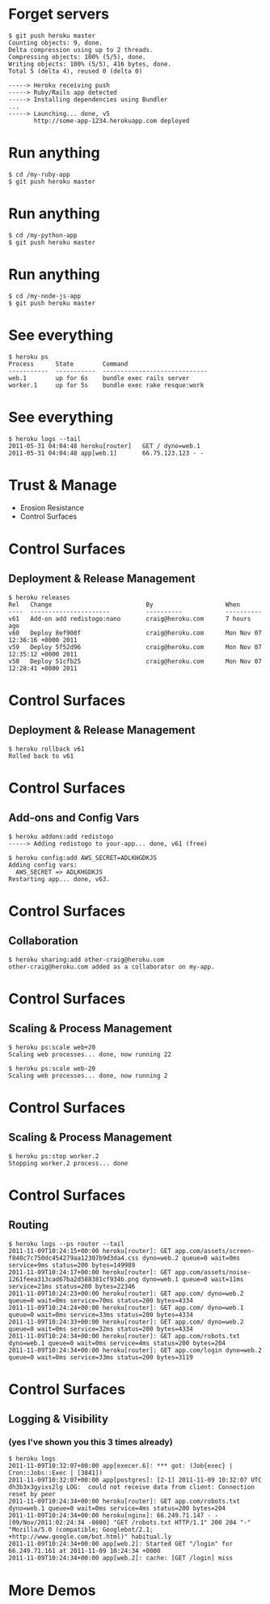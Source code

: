 <!SLIDE forget-servers commandline incremental>

# Forget servers

    $ git push heroku master
    Counting objects: 9, done.
    Delta compression using up to 2 threads.
    Compressing objects: 100% (5/5), done.
    Writing objects: 100% (5/5), 416 bytes, done.
    Total 5 (delta 4), reused 0 (delta 0)

    -----> Heroku receiving push
    -----> Ruby/Rails app detected
    -----> Installing dependencies using Bundler
    ...
    -----> Launching... done, v5
           http://some-app-1234.herokuapp.com deployed



<!SLIDE commandline incremental run-anything>

# Run anything

    $ cd /my-ruby-app
    $ git push heroku master

<!SLIDE commandline transition=fade run-anything>

# Run anything

    $ cd /my-python-app
    $ git push heroku master

<!SLIDE commandline transition=fade run-anything>

# Run anything

    $ cd /my-node-js-app
    $ git push heroku master

<!SLIDE commandline incremental see-everything>

# See everything

    $ heroku ps
    Process      State        Command
    -----------  -----------  -----------------------------
    web.1        up for 6s    bundle exec rails server
    worker.1     up for 5s    bundle exec rake resque:work

<!SLIDE commandline incremental see-everything>

# See everything

    $ heroku logs --tail
    2011-05-31 04:04:48 heroku[router]   GET / dyno=web.1
    2011-05-31 04:04:48 app[web.1]       66.75.123.123 - -

<!SLIDE bullets incremental whats-in-store>

# Trust & Manage

* Erosion Resistance
* Control Surfaces

<!SLIDE control-surface commandline incremental release>

# Control Surfaces

## Deployment & Release Management

    $ heroku releases
    Rel   Change                          By                    When
    ----  ----------------------          ----------            ----------
    v61   Add-on add redistogo:nano       craig@heroku.com      7 hours ago
    v60   Deploy 8ef908f                  craig@heroku.com      Mon Nov 07 12:36:16 +0000 2011
    v59   Deploy 5f52d96                  craig@heroku.com      Mon Nov 07 12:35:12 +0000 2011
    v58   Deploy 51cfb25                  craig@heroku.com      Mon Nov 07 12:28:41 +0000 2011

<!SLIDE control-surface commandline incremental>

# Control Surfaces

## Deployment & Release Management

    $ heroku rollback v61
    Rolled back to v61

<!SLIDE control-surface commandline incremental>

# Control Surfaces

## Add-ons and Config Vars

    $ heroku addons:add redistogo
    -----> Adding redistogo to your-app... done, v61 (free)

    $ heroku config:add AWS_SECRET=ADLKHGDKJS
    Adding config vars:
      AWS_SECRET => ADLKHGDKJS
    Restarting app... done, v63.


<!SLIDE control-surface commandline incremental>

# Control Surfaces

## Collaboration

    $ heroku sharing:add other-craig@heroku.com
    other-craig@heroku.com added as a collaborator on my-app.

<!SLIDE control-surface commandline incremental>

# Control Surfaces

## Scaling & Process Management

    $ heroku ps:scale web+20
    Scaling web processes... done, now running 22

    $ heroku ps:scale web-20
    Scaling web processes... done, now running 2

<!SLIDE control-surface commandline incremental>

# Control Surfaces

## Scaling & Process Management

    $ heroku ps:stop worker.2
    Stopping worker.2 process... done

<!SLIDE control-surface commandline incremental wide-logs>

# Control Surfaces

## Routing

    $ heroku logs --ps router --tail
    2011-11-09T10:24:15+00:00 heroku[router]: GET app.com/assets/screen-f840c7c750dc454279aa12307b9d3da4.css dyno=web.2 queue=0 wait=0ms service=9ms status=200 bytes=149989
    2011-11-09T10:24:17+00:00 heroku[router]: GET app.com/assets/noise-1261feea313cad67ba2d588381cf934b.png dyno=web.1 queue=0 wait=11ms service=21ms status=200 bytes=22346
    2011-11-09T10:24:23+00:00 heroku[router]: GET app.com/ dyno=web.2 queue=0 wait=0ms service=70ms status=200 bytes=4334
    2011-11-09T10:24:24+00:00 heroku[router]: GET app.com/ dyno=web.1 queue=0 wait=0ms service=33ms status=200 bytes=4334
    2011-11-09T10:24:33+00:00 heroku[router]: GET app.com/ dyno=web.2 queue=0 wait=0ms service=32ms status=200 bytes=4334
    2011-11-09T10:24:34+00:00 heroku[router]: GET app.com/robots.txt dyno=web.1 queue=0 wait=0ms service=4ms status=200 bytes=204
    2011-11-09T10:24:34+00:00 heroku[router]: GET app.com/login dyno=web.2 queue=0 wait=0ms service=33ms status=200 bytes=3119

<!SLIDE control-surface commandline incremental logging wide-logs>

# Control Surfaces

## Logging & Visibility

### (yes I've shown you this 3 times already)

    $ heroku logs
    2011-11-09T10:32:07+00:00 app[execer.6]: *** got: (Job{exec} | Cron::Jobs::Exec | [3841])
    2011-11-09T10:32:07+00:00 app[postgres]: [2-1] 2011-11-09 10:32:07 UTC dh3b3x3gyixs2lg LOG:  could not receive data from client: Connection reset by peer
    2011-11-09T10:24:34+00:00 heroku[router]: GET app.com/robots.txt dyno=web.1 queue=0 wait=0ms service=4ms status=200 bytes=204
    2011-11-09T10:24:34+00:00 heroku[nginx]: 66.249.71.147 - - [09/Nov/2011:02:24:34 -0800] "GET /robots.txt HTTP/1.1" 200 204 "-" "Mozilla/5.0 (compatible; Googlebot/2.1; +http://www.google.com/bot.html)" habitual.ly
    2011-11-09T10:24:34+00:00 app[web.2]: Started GET "/login" for 66.249.71.161 at 2011-11-09 10:24:34 +0000
    2011-11-09T10:24:34+00:00 app[web.2]: cache: [GET /login] miss


<!SLIDE one-last-demo>

# More Demos
